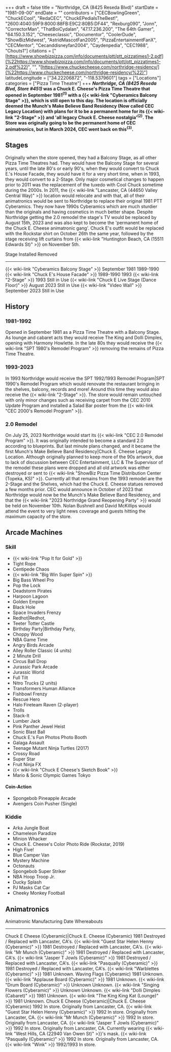 +++
draft = false
title = "Northridge, CA (8425 Reseda Blvd)"
startDate = "1981-09-00"
endDate = ""
contributors = ["CECBowlingGreen", "ChuckECool", "RedaCEC", "ChuckEPediaIsTheBest!", "2600:4040:59F9:8000:88FB:E9C2:80B5:DF44", "Rexburg090", "Jonn", "CorrectorMan", "ThatBoiCydalan", "47.17.236.200", "The 64th Gamer", "64.150.3.152", "Cheeseclassic", "Documentor", "CoolerDude", "ShowBizMidwest", "AstridMascotFan2005", "PizzaEntertainmentFanX", "CECMentor", "Cecanddisneyfan2004", "Caydenpedia", "CEC1988", "Chouts1"]
citations = ["[https://www.showbizpizza.com/info/documents/ptt/ptt_pizzatimes1-2.pdf](%22https://www.showbizpizza.com/info/documents/ptt/ptt_pizzatimes1-2.pdf%22)", "", "[https://www.chuckecheese.com/northridge-residency/](%22https://www.chuckecheese.com/northridge-residency/%22)"]
latitudeLongitude = ["34.22206872", "-118.5379601"]
tags = ["Locations"]
categories = ["Pizza Time Theatre"]
+++
***Northridge, CA (8425 Reseda Blvd, Store #451)* was a Chuck E. Cheese's Pizza Time Theatre that opened in September 1981<sup>(1)</sup> with a {{< wiki-link "Cyberamics Balcony Stage" >}}, which is still open to this day.
The location is officially deemed the Munch's Make Believe Band Residency (Now called CEC Legacy Location) with plans for it to be a permanent home for its {{< wiki-link "2-Stage" >}} and 'all legacy Chuck E. Cheese nostalgia'<sup>(2)</sup>. The Store was originally going to be the permanent home of CEC animatronics, but in March 2024, CEC went back on this<sup>(3)</sup>.**

## Stages

Originally when the store opened, they had a Balcony Stage, as all other Pizza Time Theatres had. They would have the Balcony Stage for several years, until the late 80's or early 90's, when they would convert to Chuck E.'s House Facade, they would have it for a very short time, when in 1993, they would convert to a 2-Stage. Only major cosmetical changes to happen prior to 2011 was the replacement of the tuxedo with Cool Chuck sometime during the 2000s. In 2011, the {{< wiki-link "Lancaster, CA (44650 Valley Central Way)" >}} location would relocate and with that, all of their animatronics would be sent to Northridge to replace their original 1981 PTT Cyberamics. They now have 1990s Cyberamics which are much sturdier than the originals and having cosmetics in much better shape. Despite Northridge getting the 2.0 remodel the stage's TV would be replaced by August 15th, 2023 and was also kept to become the 'permanent home of the Chuck E. Cheese animatronic gang'. Chuck E's outfit would be replaced with the Rockstar shirt on October 26th the same year, followed by the stage receiving lift curtains from {{< wiki-link "Huntington Beach, CA (15511 Edwards St)" >}} on November 5th.

  Stage                                                      Installed        Removed
  ---------------------------------------------------------- ---------------- --------------
  {{< wiki-link "Cyberamics Balcony Stage" >}}           September 1981   1989-1990
  {{< wiki-link "Chuck E's House Facade" >}}            1989-1990        1993
  {{< wiki-link "2-Stage" >}}                            1993             Still in Use
  {{< wiki-link "Chuck E Live Stage (Dance Floor)" >}}   August 2023      Still in Use
  {{< wiki-link "Video Wall" >}}                         September 2023   Still in Use

## History

### 1981-1992

Opened in September 1981 as a Pizza Time Theatre with a Balcony Stage. As lounge and cabaret acts they would receive The King and Dolli Dimples, opening with Harmony Howlette. In the late 80s they would receive the {{< wiki-link "SPT 1980's Remodel Program" >}} removing the remains of Pizza Time Theatre.

### 1993-2023

In 1993 Northridge would receive the SPT 1992/1993 Remodel Program|SPT 1990's Remodel Program which would renovate the restaurant bringing in the shelves, balcony, records and more! Around this time they would also receive the {{< wiki-link "2-Stage" >}}. The store would remain untouched with only minor changes such as receiving carpet from the CEC 2010 Update Program and installed a Salad Bar poster from the {{< wiki-link "CEC 2000's Remodel Program" >}}.

### 2.0 Remodel

On July 25, 2023 Northridge would start its {{< wiki-link "CEC 2.0 Remodel Program" >}}. It was originally intended to become a standard 2.0 according to blueprints. But last minute plans changed, and it became the first Munch's Make Believe Band Residency|Chuck E. Cheese Legacy Location. Although originally planned to keep more of the 90s artwork, due to lack of discussion between CEC Entertainment, LLC & The Supervisor of the remodel these plans were dropped and all old artwork was either destroyed or sent to {{< wiki-link "ShowBiz Pizza Time Distribution Center (Topeka, KS)" >}}. Currently all that remains from the 1993 remodel are the 2-Stage and the Shelves, which had the Chuck E. Cheese statues removed a few months prior.
CEC would announce in October of 2023 that Northridge would now be the Munch's Make Believe Band Residency, and that the {{< wiki-link "2023 Northridge Grand Reopening Party" >}} would be held on November 10th. Nolan Bushnell and David McKillips would attend the event to very light news coverage and guests hitting the maximum capacity of the store.

## Arcade Machines

### Skill

- {{< wiki-link "Pop It for Gold" >}}
- Tight Rope
- Centipede Chaos
- {{< wiki-link "Big Win Super Spin" >}}
- Big Bass Wheel Pro
- Pop the Lock
- Deadstorm Pirates
- Harpoon Lagoon
- Golden Empire
- Black Hole
- Space Invaders Frenzy
- Redhot|Redhot,
- Teeter Totter Castle
- Birthday Party|Birthday Party,
- Choppy Wood
- NBA Game Time
- Angry Birds Arcade
- Alley Roller Classic (4 units)
- 2 Minute Drill
- Circus Ball Drop
- Jurassic Park Arcade
- Jurassic World
- Full Tilt
- Nitro Trucks (2 units)
- Transformers Human Alliance
- Fishbowl Frenzy
- Rescue Hero
- Halo Fireteam Raven (2-player)
- Trolls
- Stack-It
- Lumber Jack
- Pink Panther Jewel Heist
- Sonic Blast Ball
- Chuck E.'s Fun Photos Photo Booth
- Galaga Assault
- Teenage Mutant Ninja Turtles (2017)
- Crossy Road
- Super Star
- Fruit Ninja FX
- {{< wiki-link "Chuck E Cheese's Sketch Book" >}}
- Mario & Sonic Olympic Games Tokyo

#### Coin-Action

- Spongebob Pineapple Arcade
- Avengers Coin Pusher (Single)

### Kiddie

- Arka Jungle Boat
- Chameleon Paradize
- Minion Whacker
- Chuck E. Cheese's Color Photo Ride (Rockstar, 2019)
- High Five!
- Blue Camper Van
- Mystery Machine
- Octonauts
- Spongebob Super Striker
- NBA Hoop Troop Jr.
- Ducky Splash
- PJ Masks Cat Car
- Cheeky Monkey Football

## Animatronics

  Animatronic                                                  Manufacturing Date   Whereabouts
  ------------------------------------------------------------ -------------------- --------------------------------------------------------------------------------------------------------------------------------
  Chuck E Cheese (Cyberamic)|Chuck E. Cheese (Cyberamic)      1981                 Destroyed / Replaced with Lancaster, CA's.
  {{< wiki-link "Guest Star Helen Henny (Cyberamic)" >}}   1981                 Destroyed / Replaced with Lancaster, CA's.
  {{< wiki-link "Mr Munch (Cyberamic)" >}}                 1981                 Destroyed / Replaced with Lancaster, CA's.
  {{< wiki-link "Jasper T Jowls (Cyberamic)" >}}           1981                 Destroyed / Replaced with Lancaster, CA's.
  {{< wiki-link "Pasqually (Cyberamic)" >}}                1981                 Destroyed / Replaced with Lancaster, CA's.
  {{< wiki-link "Warblettes (Cyberamic)" >}}               1981                 Unknown.
  Waving Flags (Cyberamic)                                     1981                 Unknown.
  {{< wiki-link "Applause Board (Cyberamic)" >}}           1981                 Unknown.
  {{< wiki-link "Drum Board (Cyberamic)" >}}               Unknown              Unknown.
  {{< wiki-link "Singing Flowers (Cyberamic)" >}}          Unknown              Unknown.
  {{< wiki-link "Dolli Dimples (Cabaret)" >}}              1981                 Unknown.
  {{< wiki-link "The King King Kat (Lounge)" >}}           1981                 Unknown.
  Chuck E Cheese (Cyberamic)|Chuck E. Cheese (Cyberamic)      1992                 In store. Originally from Lancaster, CA.
  {{< wiki-link "Guest Star Helen Henny (Cyberamic)" >}}   1992                 In store. Originally from Lancaster, CA.
  {{< wiki-link "Mr Munch (Cyberamic)" >}}                 1992                 In store. Originally from Lancaster, CA.
  {{< wiki-link "Jasper T Jowls (Cyberamic)" >}}           1992                 In store. Originally from Lancaster, CA. Currently wearing {{< wiki-link "West Hills, CA (22940 Van Owen St)" >}}'s mask.
  {{< wiki-link "Pasqually (Cyberamic)" >}}                1992                 In store. Originally from Lancaster, CA.
  {{< wiki-link "Wink" >}}                                 1992/1993            In store.
